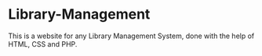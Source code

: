 # Library-Management
This is a website for any Library Management System, done with the help of HTML, CSS and PHP.

